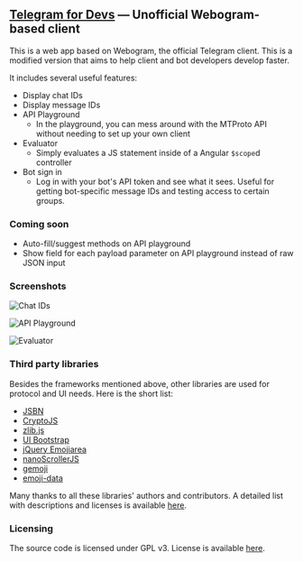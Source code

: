 ## [Telegram for Devs](https://tjhorner.com/webogram) — Unofficial Webogram-based client

This is a web app based on Webogram, the official Telegram client. This is a modified
version that aims to help client and bot developers develop faster.

It includes several useful features:

- Display chat IDs
- Display message IDs
- API Playground
  - In the playground, you can mess around with the MTProto API without needing to
  set up your own client
- Evaluator
  - Simply evaluates a JS statement inside of a Angular `$scope`d controller
- Bot sign in
  - Log in with your bot's API token and see what it sees. Useful for getting bot-specific
  message IDs and testing access to certain groups.

### Coming soon

- Auto-fill/suggest methods on API playground
- Show field for each payload parameter on API playground instead of raw JSON input

### Screenshots

![Chat IDs](http://i.imgur.com/fA7guUx.png)

![API Playground](http://i.imgur.com/FnRMnV0.png0)

![Evaluator](http://i.imgur.com/sIPCQQG.png)

### Third party libraries

Besides the frameworks mentioned above, other libraries are used for protocol and UI needs. Here is the short list:

* [JSBN](http://www-cs-students.stanford.edu/~tjw/jsbn/)
* [CryptoJS](https://code.google.com/p/crypto-js/)
* [zlib.js](https://github.com/imaya/zlib.js)
* [UI Bootstrap](http://angular-ui.github.io/bootstrap/)
* [jQuery Emojiarea](https://github.com/diy/jquery-emojiarea)
* [nanoScrollerJS](https://github.com/jamesflorentino/nanoScrollerJS)
* [gemoji](https://github.com/github/gemoji)
* [emoji-data](https://github.com/iamcal/emoji-data)

Many thanks to all these libraries' authors and contributors. A detailed list with descriptions and licenses is available [here](/app/vendor).

### Licensing

The source code is licensed under GPL v3. License is available [here](/LICENSE).
